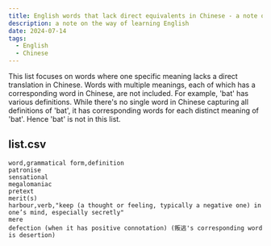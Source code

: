```yaml
---
title: English words that lack direct equivalents in Chinese - a note on the way of learning English
description: a note on the way of learning English
date: 2024-07-14
tags:
  - English
  - Chinese
---
```

This list focuses on words where one specific meaning lacks a direct translation in Chinese. Words with multiple meanings, each of which has a corresponding word in Chinese, are not included. For example, 'bat' has various definitions. While there's no single word in Chinese capturing all definitions of 'bat', it has corresponding words for each distinct meaning of 'bat'. Hence 'bat' is not in this list.

## list.csv
```
word,grammatical form,definition
patronise
sensational
megalomaniac
pretext
merit(s)
harbour,verb,"keep (a thought or feeling, typically a negative one) in one’s mind, especially secretly"
mere
defection (when it has positive connotation) (叛逃's corresponding word is desertion)
```
